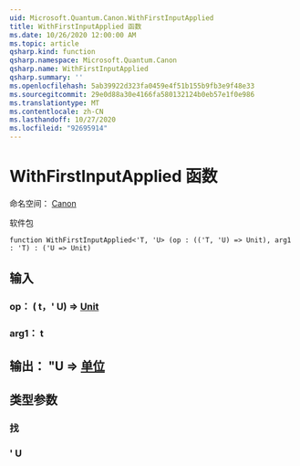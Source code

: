 ```yaml
---
uid: Microsoft.Quantum.Canon.WithFirstInputApplied
title: WithFirstInputApplied 函数
ms.date: 10/26/2020 12:00:00 AM
ms.topic: article
qsharp.kind: function
qsharp.namespace: Microsoft.Quantum.Canon
qsharp.name: WithFirstInputApplied
qsharp.summary: ''
ms.openlocfilehash: 5ab39922d323fa0459e4f51b155b9fb3e9f48e33
ms.sourcegitcommit: 29e0d88a30e4166fa580132124b0eb57e1f0e986
ms.translationtype: MT
ms.contentlocale: zh-CN
ms.lasthandoff: 10/27/2020
ms.locfileid: "92695914"
---
```

# <a name="withfirstinputapplied-function"></a>WithFirstInputApplied 函数

命名空间： [Canon](xref:Microsoft.Quantum.Canon)

软件包 [](https://nuget.org/packages/)




```qsharp
function WithFirstInputApplied<'T, 'U> (op : (('T, 'U) => Unit), arg1 : 'T) : ('U => Unit)
```


## <a name="input"></a>输入

### <a name="op--tu--unit"></a>op： ( t，' U) => [Unit](xref:microsoft.quantum.lang-ref.unit) 




### <a name="arg1--t"></a>arg1： t





## <a name="output--u--unit"></a>输出： "U => [单位](xref:microsoft.quantum.lang-ref.unit) 



## <a name="type-parameters"></a>类型参数

### <a name="t"></a>找


### <a name="u"></a>' U

